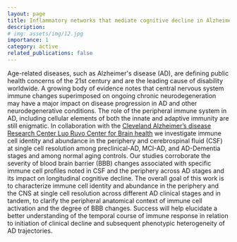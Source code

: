 ```yaml
---
layout: page
title: Inflammatory networks that mediate cognitive decline in Alzheimer’s Disease
description:
# img: assets/img/12.jpg
importance: 1
category: active
related_publications: false
---
```


Age-related diseases, such as Alzheimer's disease (AD), are defining public health concerns of the 21st century and are the leading cause of disability worldwide. A growing body of evidence notes that central nervous system immune changes superimposed on ongoing chronic neurodegeneration may have a major impact on disease progression in AD and other neurodegenerative conditions. The role of the peripheral immune system in AD, including cellular elements of both the innate and adaptive immunity are still enigmatic. In collaboration with the [Cleveland Alzheimer’s disease Research Center Luo Ruvo Center for Brain health](https://my.clevelandclinic.org/research/neurological/brain-health/barrier-ad) we investigate immune cell identity and abundance in the periphery and cerebrospinal fluid (CSF) at single cell resolution among preclinical-AD, MCI-AD, and AD-Dementia stages and among normal aging controls. Our studies corroborate the severity of blood brain barrier (BBB) changes associated with specific immune cell profiles noted in CSF and the periphery across AD stages and its impact on longitudinal cognitive decline. The overall goal of this work is to characterize immune cell identity and abundance in the periphery and the CNS at single cell resolution across different AD clinical stages and in tandem, to clarify the peripheral anatomical context of immune cell activation and the degree of BBB changes. Success will help elucidate a better understanding of the temporal course of immune response in relation to initiation of clinical decline and subsequent phenotypic heterogeneity of AD trajectories.
